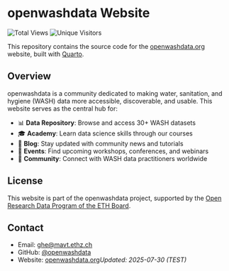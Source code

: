# openwashdata Website
<!-- Views count -->
![Total Views](https://img.shields.io/endpoint?url=https://raw.githubusercontent.com/openwashdata/website/main/badge-data-pageviews.json&style=flat-square&logo=plausible&logoColor=white)
![Unique Visitors](https://img.shields.io/endpoint?url=https://raw.githubusercontent.com/openwashdata/website/main/badge-data-visitors.json&style=flat-square&logo=plausible&logoColor=white)

This repository contains the source code for the [openwashdata.org](https://openwashdata.org) website, built with [Quarto](https://quarto.org/).

## Overview

openwashdata is a community dedicated to making water, sanitation, and hygiene (WASH) data more accessible, discoverable, and usable. This website serves as the central hub for:

- 📊 **Data Repository**: Browse and access 30+ WASH datasets
- 🎓 **Academy**: Learn data science skills through our courses
- 📰 **Blog**: Stay updated with community news and tutorials
- 📅 **Events**: Find upcoming workshops, conferences, and webinars
- 🤝 **Community**: Connect with WASH data practitioners worldwide

## License

This website is part of the openwashdata project, supported by the [Open Research Data Program of the ETH Board](https://ethrat.ch/en/eth-domain/open-research-data/).

## Contact

- Email: ghe@mavt.ethz.ch
- GitHub: [@openwashdata](https://github.com/openwashdata)
- Website: [openwashdata.org](https://openwashdata.org)*Updated: 2025-07-30 (TEST)*
